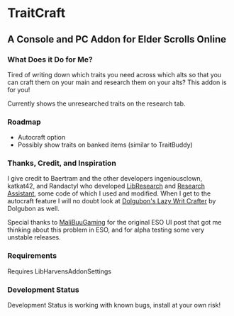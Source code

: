 # TraitCraft

## A Console and PC Addon for Elder Scrolls Online

### What Does it Do for Me?

Tired of writing down which traits you need across which alts so that you can craft them on your main and research them on your alts?  This addon is for you!

Currently shows the unresearched traits on the research tab.

### Roadmap

* Autocraft option
* Possibly show traits on banked items (similar to TraitBuddy)

### Thanks, Credit, and Inspiration

I give credit to Baertram and the other developers ingeniousclown, katkat42, and Randactyl who developed [LibResearch](https://www.esoui.com/downloads/info517-LibResearch.html) and [Research Assistant](https://www.esoui.com/downloads/info111-ResearchAssistantFindyourresearchableitems.html), some code of which I used and modified.  When I get to the autocraft feature I will no doubt look at [Dolgubon's Lazy Writ Crafter](https://www.esoui.com/downloads/info1346-DolgubonsLazyWritCrafter.html) by Dolgubon as well.

Special thanks to [MaliBuuGaming](https://www.esoui.com/forums/member.php?u=83968) for the original ESO UI post that got me thinking about this problem in ESO, and for alpha testing some very unstable releases. 

### Requirements

Requires LibHarvensAddonSettings

### Development Status

Development Status is working with known bugs, install at your own risk!
